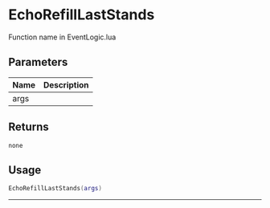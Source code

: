 # EchoRefillLastStands

Function name in EventLogic.lua

## Parameters

| Name | Description |
| ---- | ----------- |
| args |             |

## Returns

`none`

## Usage

```lua
EchoRefillLastStands(args)
```

---
